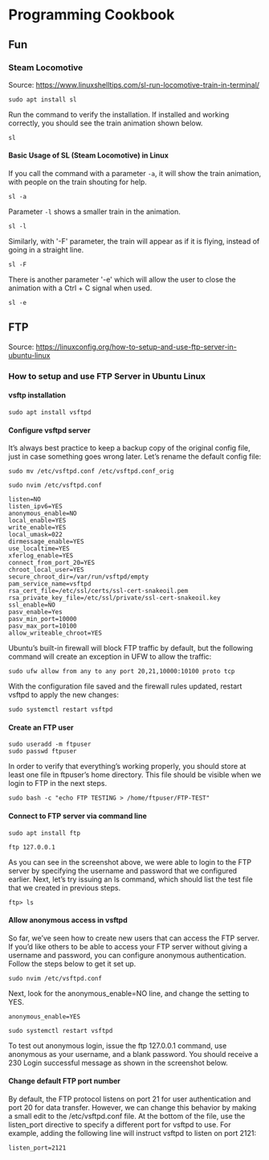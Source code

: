 # Programming Cookbook

## Fun

### Steam Locomotive

Source: https://www.linuxshelltips.com/sl-run-locomotive-train-in-terminal/

```
sudo apt install sl
```

Run the command to verify the installation. If installed and working correctly, you should see the train animation shown below.

```
sl
```

#### Basic Usage of SL (Steam Locomotive) in Linux

If you call the command with a parameter `-a`, it will show the train animation, with people on the train shouting for help.

```
sl -a
```

Parameter `-l` shows a smaller train in the animation.

```
sl -l
```

Similarly, with '-F' parameter, the train will appear as if it is flying, instead of going in a straight line.

```
sl -F
```

There is another parameter '-e' which will allow the user to close the animation with a Ctrl + C signal when used.

```
sl -e
```

## FTP

Source: https://linuxconfig.org/how-to-setup-and-use-ftp-server-in-ubuntu-linux

### How to setup and use FTP Server in Ubuntu Linux

#### vsftp installation

```
sudo apt install vsftpd
```

#### Configure vsftpd server

It’s always best practice to keep a backup copy of the original config file, just in case something goes wrong later. Let’s rename the default config file:

```
sudo mv /etc/vsftpd.conf /etc/vsftpd.conf_orig
```

```
sudo nvim /etc/vsftpd.conf
```

```
listen=NO
listen_ipv6=YES
anonymous_enable=NO
local_enable=YES
write_enable=YES
local_umask=022
dirmessage_enable=YES
use_localtime=YES
xferlog_enable=YES
connect_from_port_20=YES
chroot_local_user=YES
secure_chroot_dir=/var/run/vsftpd/empty
pam_service_name=vsftpd
rsa_cert_file=/etc/ssl/certs/ssl-cert-snakeoil.pem
rsa_private_key_file=/etc/ssl/private/ssl-cert-snakeoil.key
ssl_enable=NO
pasv_enable=Yes
pasv_min_port=10000
pasv_max_port=10100
allow_writeable_chroot=YES
```

Ubuntu’s built-in firewall will block FTP traffic by default, but the following command will create an exception in UFW to allow the traffic: 

```
sudo ufw allow from any to any port 20,21,10000:10100 proto tcp
```

With the configuration file saved and the firewall rules updated, restart vsftpd to apply the new changes: 

```
sudo systemctl restart vsftpd
```

#### Create an FTP user

```
sudo useradd -m ftpuser
sudo passwd ftpuser
```

In order to verify that everything’s working properly, you should store at least one file in ftpuser’s home directory. This file should be visible when we login to FTP in the next steps.

```
sudo bash -c "echo FTP TESTING > /home/ftpuser/FTP-TEST"
```

#### Connect to FTP server via command line

```
sudo apt install ftp
```

```
ftp 127.0.0.1
```

As you can see in the screenshot above, we were able to login to the FTP server by specifying the username and password that we configured earlier. Next, let’s try issuing an ls command, which should list the test file that we created in previous steps.

```
ftp> ls
```

#### Allow anonymous access in vsftpd

So far, we’ve seen how to create new users that can access the FTP server. If you’d like others to be able to access your FTP server without giving a username and password, you can configure anonymous authentication. Follow the steps below to get it set up.

```
sudo nvim /etc/vsftpd.conf
```

Next, look for the anonymous_enable=NO line, and change the setting to YES.

```
anonymous_enable=YES
```

```
sudo systemctl restart vsftpd
```

To test out anonymous login, issue the ftp 127.0.0.1 command, use anonymous as your username, and a blank password. You should receive a 230 Login successful message as shown in the screenshot below.

#### Change default FTP port number

By default, the FTP protocol listens on port 21 for user authentication and port 20 for data transfer. However, we can change this behavior by making a small edit to the /etc/vsftpd.conf file. At the bottom of the file, use the listen_port directive to specify a different port for vsftpd to use. For example, adding the following line will instruct vsftpd to listen on port 2121:

```
listen_port=2121
```

